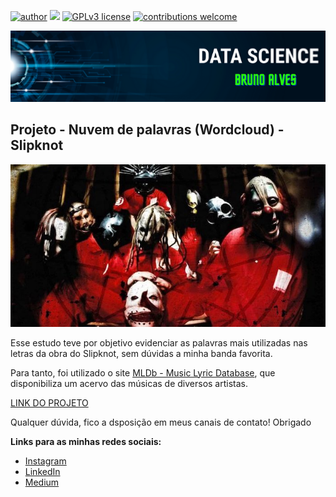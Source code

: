 [![author](https://img.shields.io/badge/author-alves_bruno-red.svg)](https://www.linkedin.com/in/bruno-alves-dos-santos-a7a92a26b/) [![](https://img.shields.io/badge/python-3.7+-blue.svg)](https://www.python.org/downloads/release/python-365/) [![GPLv3 license](https://img.shields.io/badge/License-GPLv3-blue.svg)](http://perso.crans.org/besson/LICENSE.html) [![contributions welcome](https://img.shields.io/badge/contributions-welcome-brightgreen.svg?style=flat)](https://https://github.com/alves-bruno-ds/data-science-BR)

<p align="center">
  <img src="https://raw.githubusercontent.com/alves-bruno-ds/data-science-BR/main/C_DADOS.BR%20POSTS.png" >
</p>


## Projeto - Nuvem de palavras (Wordcloud)  - Slipknot

<p align="center">
<p width="20%">
  <img src="https://raw.githubusercontent.com/alves-bruno-ds/data-science-BR/main/Slipknot%2001.jpg" >
</p>

Esse estudo teve por objetivo evidenciar as palavras mais utilizadas nas letras da obra do Slipknot, sem dúvidas a minha banda favorita.

Para tanto, foi utilizado o site [MLDb - Music Lyric Database](http://www.mldb.org), que disponibiliza um acervo das músicas de diversos artistas. 


[LINK DO PROJETO](https://github.com/alves-bruno-ds/wordcloud_slipknot/blob/main/Nuvem_de_palavras_(Wordcloud)_Slipknot.ipynb)


Qualquer dúvida, fico a dsposição em meus canais de contato!
Obrigado



**Links para as minhas redes sociais:**
* [Instagram](https://instagram.com/cdados.br)
* [LinkedIn](https://www.linkedin.com/in/alves-bruno-ds)
* [Medium](https://medium.com/@cdados.br)
